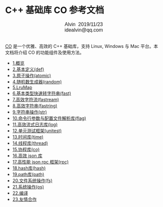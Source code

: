 # C++ 基础库 CO 参考文档

<font face="Arial" size=3>
<center>
Alvin &nbsp;2019/11/23
</center>
<center>
idealvin@qq.com
</center>
<br />
</font>
  
  
[CO](https://github.com/idealvin/co/) 是一个优雅、高效的 C++ 基础库，支持 Linux, Windows 与 Mac 平台。本文档将介绍 CO 的功能组件及使用方法。

- [1.概览](1.概览.md)
- [2.基本定义(def)](2.基本定义(def).md)
- [3.原子操作(atomic)](3.原子操作(atomic).md)
- [4.随机数生成器(random)](4.随机数生成器(random).md)
- [5.LruMap](5.LRU-map.md)
- [6.基本类型快速转字符串(fast)](6.基本类型快速转字符串(fast).md)
- [7.高效字符流(fastream)](7.高效字符流(fastream).md)
- [8.高效字符串(fastring)](8.高效字符串(fastring).md)
- [9.字符串操作(str)](9.字符串操作(str).md)
- [10.命令行参数与配置文件解析库(flag)](10.命令行参数与配置文件解析库(flag).md)
- [11.高效流式日志库(log)](11.高效流式日志库(log).md)
- [12.单元测试框架(unitest)](12.单元测试框架(unitest).md)
- [13.时间库(time)](13.时间库(time).md)
- [14.线程库(thread)](14.线程库(thread).md)
- [15.协程库(co)](15.协程库(co).md)
- [16.高效 json 库](16.高效json库(json).md)
- [17.高性能 json rpc 框架(rpc)](17.高性能json-rpc框架(rpc).md)
- [18.hash库(hash)](18.hash库(hash).md)
- [19.path库(path)](19.path库(path).md)
- [20.文件系统操作(fs)](20.文件系统操作(fs).md)
- [21.系统操作(os)](21.系统操作(os).md)
- [22.编译](22.编译.md)
- [23.友情合作](23.友情合作.md)
